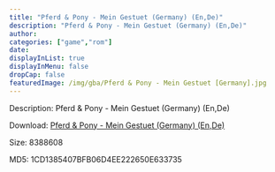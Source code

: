 ```yaml
---
title: "Pferd & Pony - Mein Gestuet (Germany) (En,De)"
description: "Pferd & Pony - Mein Gestuet (Germany) (En,De)"
author: 
categories: ["game","rom"]
date: 
displayInList: true
displayInMenu: false
dropCap: false
featuredImage: /img/gba/Pferd & Pony - Mein Gestuet [Germany].jpg
---
```


Description: Pferd & Pony - Mein Gestuet (Germany) (En,De)

Download: <a style="text-decoration:underline;" href="https://mega.nz/#!aTA0BArY!dkLZg0ywaQL_cOnh_0VFJMRxkKrqcwx-0R1nmw2_I5E" target = "_blank" rel = "nofollow" > Pferd & Pony - Mein Gestuet (Germany) (En,De)</a>

Size: 8388608

MD5: 1CD1385407BFB06D4EE222650E633735

